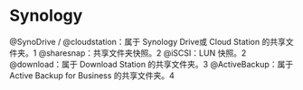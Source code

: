 # Synology

@SynoDrive / @cloudstation：属于 Synology Drive或 Cloud Station 的共享文件夹。1
@sharesnap：共享文件夹快照。2
@iSCSI：LUN 快照。2
@download：属于 Download Station 的共享文件夹。3
@ActiveBackup：属于 Active Backup for Business 的共享文件夹。4

